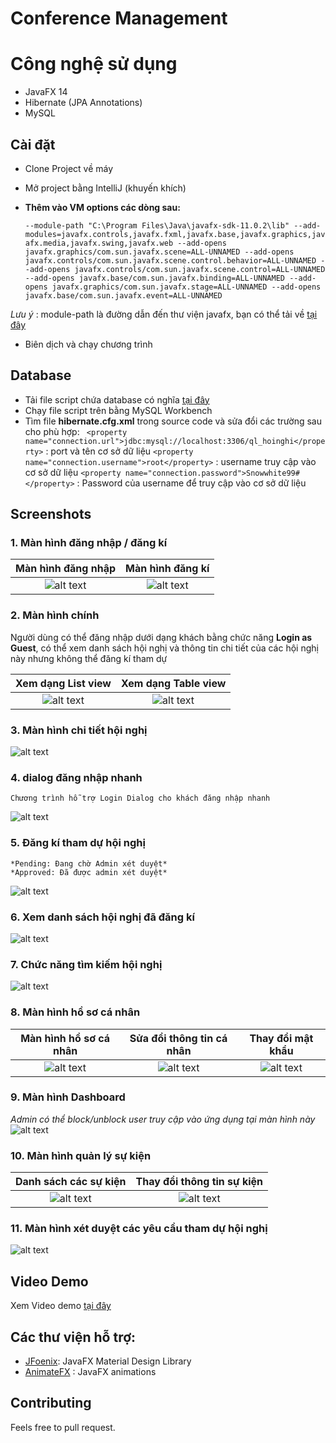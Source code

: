 # Conference Management 

# Công nghệ sử dụng
  - JavaFX 14
  - Hibernate (JPA Annotations)
  - MySQL

## Cài đặt 
  - Clone Project về máy
  - Mở project bằng IntelliJ (khuyến khích)
  - **Thêm vào VM options các dòng sau:**
    
    `--module-path
"C:\Program Files\Java\javafx-sdk-11.0.2\lib"
--add-modules=javafx.controls,javafx.fxml,javafx.base,javafx.graphics,javafx.media,javafx.swing,javafx.web
--add-opens javafx.graphics/com.sun.javafx.scene=ALL-UNNAMED
--add-opens javafx.controls/com.sun.javafx.scene.control.behavior=ALL-UNNAMED
--add-opens javafx.controls/com.sun.javafx.scene.control=ALL-UNNAMED
--add-opens javafx.base/com.sun.javafx.binding=ALL-UNNAMED
--add-opens javafx.graphics/com.sun.javafx.stage=ALL-UNNAMED
--add-opens javafx.base/com.sun.javafx.event=ALL-UNNAMED`

  *Lưu ý* : module-path là đường dẫn đến thư viện javafx, bạn có thể tải về [tại đây](https://gluonhq.com/products/javafx/)

  - Biên dịch và chạy chương trình
  
## Database
  - Tải file script chứa database có nghĩa [tại đây](https://drive.google.com/file/d/1514KkKKHfk5hEY4ELGGUKXHtgkrvdRm2/view?usp=sharing)
  - Chạy file script trên bằng MySQL Workbench
  - Tìm file **hibernate.cfg.xml** trong source code và sửa đổi các trường sau cho phù hợp:
    ` <property name="connection.url">jdbc:mysql://localhost:3306/ql_hoinghi</property>` : port và tên cơ sở dữ liệu 
    `<property name="connection.username">root</property>` : username truy cập vào cơ sở dữ liệu
    `<property name="connection.password">Snowwhite99#</property>` : Password của username để truy cập vào cơ sở dữ liệu

## Screenshots

  ### 1. Màn hình đăng nhập / đăng kí
  
  Màn hình đăng nhập            |  Màn hình đăng kí    |
:-------------------------:|:-------------------------:
![alt text](https://github.com/pduy99/Conference-Management/blob/master/screenshot/signin.png?raw=true) |  ![alt text](https://github.com/pduy99/Conference-Management/blob/master/screenshot/signup.png?raw=true) 

  ### 2. Màn hình chính
  Người dùng có thể đăng nhập dưới dạng khách bằng chức năng **Login as Guest**, có thể xem danh sách hội nghị và thông tin chi tiết của các hội nghị này nhưng không thể đăng kí tham dự
  
  Xem dạng List view           |  Xem dạng Table view   |
:-------------------------:|:-------------------------:
![alt text](https://github.com/pduy99/Conference-Management/blob/master/screenshot/guest_login.png?raw=true) |  ![alt text](https://github.com/pduy99/Conference-Management/blob/master/screenshot/tableview.png?raw=true) 

  ### 3. Màn hình chi tiết hội nghị
  
  ![alt text](https://github.com/pduy99/Conference-Management/blob/master/screenshot/detail.png?raw=true)

  ### 4. dialog đăng nhập nhanh
    Chương trình hỗ trợ Login Dialog cho khách đăng nhập nhanh
  ![alt text](https://github.com/pduy99/Conference-Management/blob/master/screenshot/login_dialog.png?raw=true)
  
  ### 5. Đăng kí tham dự hội nghị 
    *Pending: Đang chờ Admin xét duyệt*
    *Approved: Đã được admin xét duyệt*
![alt text](https://github.com/pduy99/Conference-Management/blob/master/screenshot/enroll.png?raw=true)

  ### 6. Xem danh sách hội nghị đã đăng kí

![alt text](https://github.com/pduy99/Conference-Management/blob/master/screenshot/my_conferences.png?raw=true)

  ### 7. Chức năng tìm kiếm hội nghị

![alt text](https://github.com/pduy99/Conference-Management/blob/master/screenshot/search.png?raw=true)

  ### 8. Màn hình hồ sơ cá nhân
Màn hình hồ sơ cá nhân            |  Sửa đổi thông tin cá nhân    | Thay đổi mật khẩu |
:-------------------------:|:-------------------------:|:---------------------:
![alt text](https://github.com/pduy99/Conference-Management/blob/master/screenshot/profile.png?raw=true) |  ![alt text](https://github.com/pduy99/Conference-Management/blob/master/screenshot/edit_profile.png?raw=true) | ![alt text](https://github.com/pduy99/Conference-Management/blob/master/screenshot/change_password.png?raw=true)

  ### 9. Màn hình Dashboard
   *Admin có thể block/unblock user truy cập vào ứng dụng tại màn hình này*
  ![alt text](https://github.com/pduy99/Conference-Management/blob/master/screenshot/Dashboard.png?raw=true)
  
  ### 10. Màn hình quản lý sự kiện
  
 Danh sách các sự kiện            |  Thay đổi thông tin sự kiện    |
:-------------------------:|:-------------------------:
![alt text](https://github.com/pduy99/Conference-Management/blob/master/screenshot/manage_conference.png?raw=true) |  ![alt text](https://github.com/pduy99/Conference-Management/blob/master/screenshot/edit_conference.png?raw=true) 
  
  ### 11. Màn hình xét duyệt các yêu cầu tham dự hội nghị
  ![alt text](https://github.com/pduy99/Conference-Management/blob/master/screenshot/management_pendingList.png?raw=true)
  
  
## Video Demo
Xem Video demo [tại đây](https://www.youtube.com/watch?v=HmuM40pd6n8)

## Các thư viện hỗ trợ:

  * [JFoenix](https://github.com/jfoenixadmin/JFoenix): JavaFX Material Design Library
  * [AnimateFX](https://github.com/Typhon0/AnimateFX) : JavaFX animations
  
## Contributing

  Feels free to pull request.
